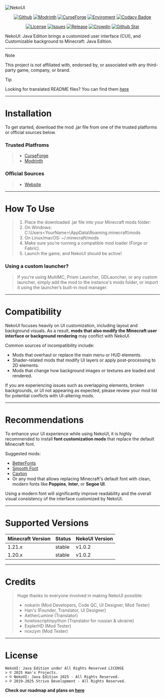 ![NekoUI](https://github.com/strivo-dev/nekoui-download/blob/main/assets/nekoui_banner.png)

<div align="center">

[![Github](https://img.shields.io/github/downloads/strivo-dev/nekoui-download/total?logo=github&labelColor=grat&color=black)](https://github.strivo.xyz/nekoui-download/releases)
[![Modrinth](https://img.shields.io/badge/dynamic/json?color=158000&label=downloads&prefix=+%20&query=downloads&url=https://api.modrinth.com/v2/project/EZpbRipP&logo=modrinth)](https://modrinth.com/mod/nekoui)
[![CurseForge](https://cf.way2muchnoise.eu/full_999428_downloads.svg)](https://www.curseforge.com/minecraft/mc-mods/neko-ui)
[![Enviroment](https://img.shields.io/badge/Enviroment-Client-purple)](https://modrinth.com/mod/nekoui)
[![Codacy Badge](https://app.codacy.com/project/badge/Grade/7a1df9d347724bdb9ca09869f5ad517e)](https://github.strivo.xyz/nekoui-download)

[![License](https://img.shields.io/badge/License-ARR-green)](https://github.strivo.xyz/nekoui-download/blob/main/LICENSE)
[![Issues](https://img.shields.io/github/issues/strivo-dev/nekoui-download)](https://github.strivo.xyz/nekoui-download/issues)
[![Release](https://img.shields.io/badge/release-v1.0.2-blue)](https://github.strivo.xyz/nekoui-download/releases)
[![Crowdin](https://badges.crowdin.net/nekoui/localized.svg)](https://crowdin.com/project/nekoui)
[![Github Star](https://img.shields.io/github/stars/strivo-dev/nekoui-download)](https://github.strivo.xyz/nekoui-download)

</div>

NekoUI: Java Edition brings a customized user interface (CUI), and Customizable background to Minecraft: Java Edition.
****
> [!NOTE]
> This project is not affiliated with, endorsed by, or associated with any third-party game, company, or brand.

> [!TIP]
> Looking for translated README files? You can find them [here](https://github.strivo.xyz/nekoui-download/tree/main/i18n/readme)
****
# Installation
To get started, download the mod .jar file from one of the trusted platforms or official sources below.

### Trusted Platfroms
> - [CurseForge]
> - [Modrinth]

### Official Sources
> - [Website]
****
# How To Use
> 1. Place the downloaded .jar file into your Minecraft mods folder:
> 2. On Windows: C:\Users\<YourName>\AppData\Roaming\.minecraft\mods
> 3. On Linux/macOS: ~/.minecraft/mods
> 4. Make sure you’re running a compatible mod loader (Forge or Fabric).
> 5. Launch the game, and NekoUI should be active!

### Using a custom launcher?
> If you're using MultiMC, Prism Launcher, GDLauncher, or any custom launcher, simply add the mod to the instance's mods folder, or import it using the launcher’s built-in mod manager.
****
# Compatibility
NekoUI focuses heavily on UI customization, including layout and background visuals. As a result, **mods that also modify the Minecraft user interface or background rendering** may conflict with NekoUI.

Common sources of incompatibility include:
- Mods that overhaul or replace the main menu or HUD elements.
- Shader-related mods that modify UI layers or apply post-processing to 2D elements.
- Mods that change how background images or textures are loaded and rendered.

If you are experiencing issues such as overlapping elements, broken backgrounds, or UI not appearing as expected, please review your mod list for potential conflicts with UI-altering mods.
****
# Recommendations
To enhance your UI experience while using NekoUI, it is highly recommended to install **font customization mods** that replace the default Minecraft font.

Suggested mods:
- [BetterFonts](https://www.curseforge.com/minecraft/mc-mods/betterfonts)
- [Smooth Font](https://www.curseforge.com/minecraft/mc-mods/smooth-font)
- [Caxton](https://modrinth.com/mod/caxton)
- Or any mod that allows replacing Minecraft's default font with clean, modern fonts like **Poppins**, **Inter**, or **Segoe UI**.

Using a modern font will significantly improve readability and the overall visual consistency of the interface customized by NekoUI.
****
# Supported Versions
| Minecraft Version | Status | NekoUI Version |
|-------------------|--------|----------------|
| 1.21.x            | stable | v1.0.2         |
| 1.20.x            | stable | v1.0.2         |
****
# Credits
> Huge thanks to everyone involved in making NekoUI possible:
> - nokarin (Mod Developers, Code QC, UI Designer, Mod Tester)
> - Han's (Founder, Translator, UI Designer)
> - AetherLumine (Translator)
> - howtoscriptinpython (Translator for russian & ukraine)
> - ExplerHD (Mod Tester)
> - noxzym (Mod Tester)
****
# License
```
NekoUI: Java Edition under All Rights Reserved LICENSE
> © 2025 Han's Projects.
> © NekoUI: Java Edition 2025 - All Rights Reserved.
> © 2019-2025 Strivo Development - All Rights Reserved.
```

**Check our roadmap and plans on [here](https://trello.com/b/mJA0DTKD)**

[CurseForge]: https://www.curseforge.com/minecraft/mc-mods/neko-ui
[Modrinth]: https://modrinth.com/mod/nekoui
[Website]: https://strivo.xyz/project/nekoui/download
